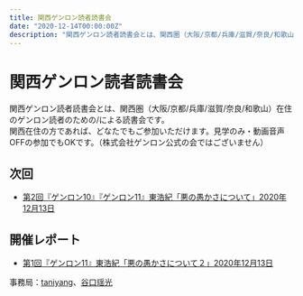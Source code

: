 ```yaml
---
title: 関西ゲンロン読者読書会
date: "2020-12-14T00:00:00Z"
description: "関西ゲンロン読者読書会とは、関西圏（大阪/京都/兵庫/滋賀/奈良/和歌山）在住のゲンロン読者のための/による読書会です。（株式会社ゲンロン公式の会ではございません）"
---
```


# 関西ゲンロン読者読書会

関西ゲンロン読者読書会とは、関西圏（大阪/京都/兵庫/滋賀/奈良/和歌山）在住のゲンロン読者のための/による読書会です。  
関西在住の方であれば、どなたでもご参加いただけます。見学のみ・動画音声OFFの参加でもOKです。（株式会社ゲンロン公式の会ではございません）  

## 次回

- [第2回『ゲンロン10』『ゲンロン11』東浩紀「悪の愚かさについて」2020年12月13日](https://kansai-genron-dokushokai002.peatix.com/)

## 開催レポート

- [第1回『ゲンロン11』東浩紀「悪の愚かさについて２」2020年12月13日](https://taniyang.github.io/kansai-genron-dokushokai/report201214/)

事務局：[taniyang](http://twitter.com/taniyang/)、[谷口瑶光](http://twitter.com/yokotamanoko/)
